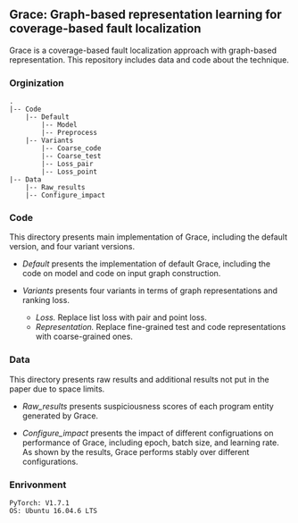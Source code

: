 
## Grace: Graph-based representation learning  for coverage-based fault localization

Grace is a coverage-based fault localization approach with graph-based representation. This repository includes data and code about the technique.


###  Orginization

    .
	|-- Code 
		|-- Default 
			|-- Model
			|-- Preprocess
		|-- Variants
			|-- Coarse_code 
			|-- Coarse_test
			|-- Loss_pair
			|-- Loss_point
	|-- Data
		|-- Raw_results
		|-- Configure_impact 


###  Code
This directory presents main implementation of Grace, including the default version, and four variant versions.

* *Default*  presents the implementation of default Grace, including the code on model and code on input graph construction.

* *Variants*  presents four variants in terms of graph representations and ranking loss.

    * *Loss.* Replace list loss with pair and point loss.
    * *Representation.* Replace fine-grained test and code representations with coarse-grained ones.


###  Data
This directory presents raw results and additional results not put in the paper due to space limits.

* *Raw_results*  presents suspiciousness scores of each program entity generated by Grace.

* *Configure_impact* presents the impact of different configruations on performance of Grace, including epoch, batch size, and learning rate. As shown by the results, Grace performs stably over different configurations. 

### Enrivonment
```
PyTorch: V1.7.1
OS: Ubuntu 16.04.6 LTS
```


